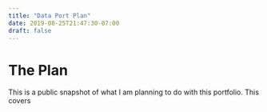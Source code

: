 ```yaml
---
title: "Data Port Plan"
date: 2019-08-25T21:47:30-07:00
draft: false
---
```


# The Plan

This is a public snapshot of what I am planning to do with this portfolio. This covers 
